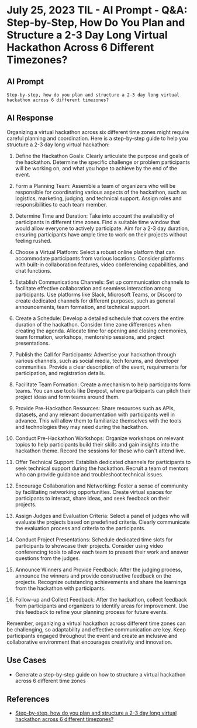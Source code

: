 # July 25, 2023 TIL - AI Prompt - Q&A: Step-by-Step, How Do You Plan and Structure a 2-3 Day Long Virtual Hackathon Across 6 Different Timezones?

## AI Prompt

```
Step-by-step, how do you plan and structure a 2-3 day long virtual hackathon across 6 different timezones?
```

## AI Response

Organizing a virtual hackathon across six different time zones might require careful planning and coordination. Here is a step-by-step guide to help you structure a 2-3 day long virtual hackathon:

1. Define the Hackathon Goals: Clearly articulate the purpose and goals of the hackathon. Determine the specific challenge or problem participants will be working on, and what you hope to achieve by the end of the event.

2. Form a Planning Team: Assemble a team of organizers who will be responsible for coordinating various aspects of the hackathon, such as logistics, marketing, judging, and technical support. Assign roles and responsibilities to each team member.

3. Determine Time and Duration: Take into account the availability of participants in different time zones. Find a suitable time window that would allow everyone to actively participate. Aim for a 2-3 day duration, ensuring participants have ample time to work on their projects without feeling rushed.

4. Choose a Virtual Platform: Select a robust online platform that can accommodate participants from various locations. Consider platforms with built-in collaboration features, video conferencing capabilities, and chat functions.

5. Establish Communications Channels: Set up communication channels to facilitate effective collaboration and seamless interaction among participants. Use platforms like Slack, Microsoft Teams, or Discord to create dedicated channels for different purposes, such as general announcements, team formation, and technical support.

6. Create a Schedule: Develop a detailed schedule that covers the entire duration of the hackathon. Consider time zone differences when creating the agenda. Allocate time for opening and closing ceremonies, team formation, workshops, mentorship sessions, and project presentations.

7. Publish the Call for Participants: Advertise your hackathon through various channels, such as social media, tech forums, and developer communities. Provide a clear description of the event, requirements for participation, and registration details.

8. Facilitate Team Formation: Create a mechanism to help participants form teams. You can use tools like Devpost, where participants can pitch their project ideas and form teams around them.

9. Provide Pre-Hackathon Resources: Share resources such as APIs, datasets, and any relevant documentation with participants well in advance. This will allow them to familiarize themselves with the tools and technologies they may need during the hackathon.

10. Conduct Pre-Hackathon Workshops: Organize workshops on relevant topics to help participants build their skills and gain insights into the hackathon theme. Record the sessions for those who can't attend live.

11. Offer Technical Support: Establish dedicated channels for participants to seek technical support during the hackathon. Recruit a team of mentors who can provide guidance and troubleshoot technical issues.

12. Encourage Collaboration and Networking: Foster a sense of community by facilitating networking opportunities. Create virtual spaces for participants to interact, share ideas, and seek feedback on their projects.

13. Assign Judges and Evaluation Criteria: Select a panel of judges who will evaluate the projects based on predefined criteria. Clearly communicate the evaluation process and criteria to the participants.

14. Conduct Project Presentations: Schedule dedicated time slots for participants to showcase their projects. Consider using video conferencing tools to allow each team to present their work and answer questions from the judges.

15. Announce Winners and Provide Feedback: After the judging process, announce the winners and provide constructive feedback on the projects. Recognize outstanding achievements and share the learnings from the hackathon with participants.

16. Follow-up and Collect Feedback: After the hackathon, collect feedback from participants and organizers to identify areas for improvement. Use this feedback to refine your planning process for future events.

Remember, organizing a virtual hackathon across different time zones can be challenging, so adaptability and effective communication are key. Keep participants engaged throughout the event and create an inclusive and collaborative environment that encourages creativity and innovation.


## Use Cases

- Generate a step-by-step guide on how to structure a virtual hackathon across 6 different time zones

## References

- [Step-by-step, how do you plan and structure a 2-3 day long virtual hackathon across 6 different timezones?](https://sider.ai/chat/C0OVSE07JWN?share_key=e18a4672-9d50-4424-8b61-913b97766490)

